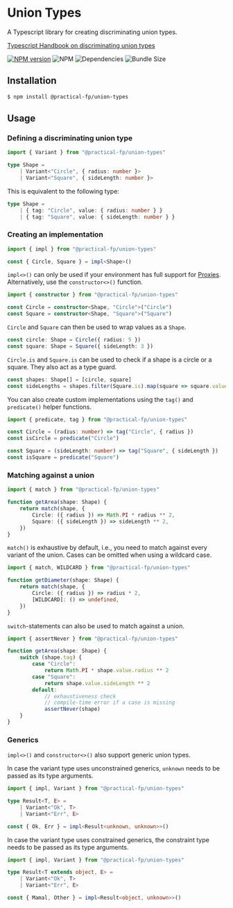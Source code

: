 # Union Types

A Typescript library for creating discriminating union types.

[Typescript Handbook on discriminating union types](https://www.typescriptlang.org/docs/handbook/2/narrowing.html#discriminated-unions)

[![NPM version](https://img.shields.io/npm/v/@practical-fp/union-types)](https://npmjs.org/package/@practical-fp/union-types)
![NPM](https://img.shields.io/npm/l/@practical-fp/union-types)
![Dependencies](https://img.shields.io/david/practical-fp/union-types)
![Bundle Size](https://img.shields.io/bundlephobia/min/@practical-fp/union-types)

## Installation

```bash
$ npm install @practical-fp/union-types
```

## Usage

### Defining a discriminating union type

```typescript
import { Variant } from "@practical-fp/union-types"

type Shape =
    | Variant<"Circle", { radius: number }>
    | Variant<"Square", { sideLength: number }>
```

This is equivalent to the following type:

```typescript
type Shape =
    | { tag: "Circle", value: { radius: number } }
    | { tag: "Square", value: { sideLength: number } }
```

### Creating an implementation

```typescript
import { impl } from "@practical-fp/union-types"

const { Circle, Square } = impl<Shape>()
```

`impl<>()` can only be used if your environment has full support
for [Proxies](https://caniuse.com/?search=Proxy). Alternatively, use the `constructor<>()` function.

```typescript
import { constructor } from "@practical-fp/union-types"

const Circle = constructor<Shape, "Circle">("Circle")
const Square = constructor<Shape, "Square">("Square")
```

`Circle` and `Square` can then be used to wrap values as a `Shape`.

```typescript
const circle: Shape = Circle({ radius: 5 })
const square: Shape = Square({ sideLength: 3 })
```

`Circle.is` and `Square.is` can be used to check if a shape is a circle or a square.
They also act as a type guard.

```typescript
const shapes: Shape[] = [circle, square]
const sideLengths = shapes.filter(Square.is).map(square => square.value.sideLength)
```

You can also create custom implementations using the `tag()` and `predicate()` helper functions.

```typescript
import { predicate, tag } from "@practical-fp/union-types"

const Circle = (radius: number) => tag("Circle", { radius })
const isCircle = predicate("Circle")

const Square = (sideLength: number) => tag("Square", { sideLength })
const isSquare = predicate("Square")
```

### Matching against a union

```typescript
import { match } from "@practical-fp/union-types"

function getArea(shape: Shape) {
    return match(shape, {
        Circle: ({ radius }) => Math.PI * radius ** 2,
        Square: ({ sideLength }) => sideLength ** 2,
    })
}
```

`match()` is exhaustive by default, i.e., you need to match against every variant of the union.
Cases can be omitted when using a wildcard case.

```typescript
import { match, WILDCARD } from "@practical-fp/union-types"

function getDiameter(shape: Shape) {
    return match(shape, {
        Circle: ({ radius }) => radius * 2,
        [WILDCARD]: () => undefined,
    })
}
```

`switch`-statements can also be used to match against a union.

```typescript
import { assertNever } from "@practical-fp/union-types"

function getArea(shape: Shape) {
    switch (shape.tag) {
        case "Circle":
            return Math.PI * shape.value.radius ** 2
        case "Square":
            return shape.value.sideLength ** 2
        default:
            // exhaustiveness check
            // compile-time error if a case is missing
            assertNever(shape)  
    }
}
```

### Generics
`impl<>()` and `constructor<>()` also support generic union types.

In case the variant type uses unconstrained generics, 
`unknown` needs to be passed as its type arguments.

```typescript
import { impl, Variant } from "@practical-fp/union-types"

type Result<T, E> =
    | Variant<"Ok", T>
    | Variant<"Err", E>

const { Ok, Err } = impl<Result<unknown, unknown>>()
```

In case the variant type uses constrained generics,
the constraint type needs to be passed as its type arguments.

```typescript
import { impl, Variant } from "@practical-fp/union-types"

type Result<T extends object, E> =
    | Variant<"Ok", T>
    | Variant<"Err", E>

const { Mamal, Other } = impl<Result<object, unknown>>()
```